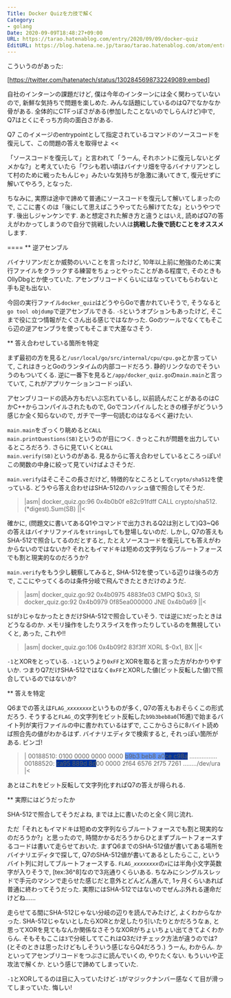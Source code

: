 ```yaml
---
Title: Docker Quizを力技で解く
Category:
- golang
Date: 2020-09-09T18:48:27+09:00
URL: https://tarao.hatenablog.com/entry/2020/09/09/docker-quiz
EditURL: https://blog.hatena.ne.jp/tarao/tarao.hatenablog.com/atom/entry/26006613625771443
---
```


こういうのがあった:

[https://twitter.com/hatenatech/status/1302845698732249089:embed]

自社のインターンの課題だけど, 僕は今年のインターンには全く関わっていないので, 新鮮な気持ちで問題を楽しめた.  みんな話題にしているのはQ7でなかなか骨がある.  全体的にCTFっぽさがある(参加したことないのでしらんけど)中で, Q7はとくにそっち方向の面白さがある.

>>
Q7 このイメージのentrypointとして指定されているコマンドのソースコードを復元して、この問題の答えを取得せよ
<<

「ソースコードを復元して」と言われて「うーん, それホントに復元しないとダメかな?」と考えていたら「ワシも若い頃はバイナリ畑を守るバイナリアンとして村のために戦ったもんじゃ」みたいな気持ちが急激に湧いてきて, 復元せずに解いてやろう, となった.

ちなみに, 実際は途中で諦めて普通にソースコードを復元して解いてしまったので, ここに書くのは「後にして思えばこうやってたら解けてたな」というやつです.  後出しジャンケンです.  あと想定された解き方と違うとはいえ, 読めばQ7の答えがわかってしまうので自分で挑戦したい人は<strong>挑戦した後で読むことをオススメ</strong>します.

====
** 逆アセンブル

バイナリアンだとか威勢のいいことを言ったけど, 10年以上前に勉強のために実行ファイルをクラックする練習をちょっとやったことがある程度で, そのときもOllyDbgとか使っていた.  アセンブリコードくらいにはなっていてもらわないと手も足も出ない.

今回の実行ファイル<code>docker_quiz</code>はどうやらGoで書かれていそうで, そうなると<code>go tool objdump</code>で逆アセンブルできる.  <code>-S</code>というオプションもあったけど, そこまで役に立つ情報がたくさん出る感じではなかった.  Goのツールでなくてもそこら辺の逆アセンブラを使ってもそこまで大差なさそう.

** 答え合わせしている箇所を特定

まず最初の方を見ると<code>/usr/local/go/src/internal/cpu/cpu.go</code>とか言っていて, これはきっとGoのランタイムの内部コードだろう.  静的リンクなのでそういうのもついてくる.  逆に一番下を見ると<code>/app/docker_quiz.go</code>の<code>main.main</code>と言っていて, これがアプリケーションコードっぽい.

アセンブリコードの読み方もだいぶ忘れているし, 以前読んだことがあるのはCかC++からコンパイルされたもので, Goでコンパイルしたときの様子がどういう感じか全く知らないので, ガチで一字一句読むのはなるべく避けたい.

<code>main.main</code>をざっくり眺めると<code>CALL main.printQuestions(SB)</code>というのが目につく.  きっとこれが問題を出力しているところだろう.  さらに見ていくと<code>CALL main.verify(SB)</code>というのがある.  見るからに答え合わせしているところっぽい!  この関数の中身に絞って見ていけばよさそうだ.

<code>main.verify</code>はそこそこの長さだけど, 特徴的なところとして<code>crypto/sha512</code>を使っている.  どうやら答え合わせはSHA-512のハッシュ値で照合してそうだ.

>|asm|
docker_quiz.go:96   0x4b0b0f    e82c91fdff    CALL crypto/sha512.(*digest).Sum(SB)
||<

確かに, (問題文に書いてあるQ1やコマンドで出力されるQ2は別として)Q3~Q6の答えはバイナリファイルを<code>strings</code>しても登場しないのだ.  しかし, Q7の答えもSHA-512で照合してるのだとすると, たとえソースコードを復元しても答えがわからないのではないか?  それともイマドキは短めの文字列ならブルートフォースでも割と現実的なのだろうか?

<code>main.verify</code>をもう少し観察してみると, SHA-512を使っている辺りは後ろの方で, ここにやってくるのは条件分岐で飛んできたときだけのようだ.

>|asm|
docker_quiz.go:92   0x4b0975    4883fe03      CMPQ $0x3, SI
docker_quiz.go:92   0x4b0979    0f85ea000000  JNE 0x4b0a69
||<

<code>SI</code>が<code>3</code>じゃなかったときだけSHA-512で照合していそう.  では逆に<code>3</code>だったときはどうなるのか.  メモリ操作をしたりスライスを作ったりしているのを無視していくと, あった, これや!!

>|asm|
docker_quiz.go:106  0x4b09f2    83f3ff        XORL $-0x1, BX
||<

<code>-1</code>とXORをとっている.  <code>-1</code>というより<code>0xFF</code>とXORを取ると言った方がわかりやすいか.  つまりQ7だけSHA-512ではなく<code>0xFF</code>とXORした値(ビット反転した値)で照合しているのではないか?

** 答えを特定

Q6までの答えは<code>FLAG_<var>xxxxxxxx</var></code>というものが多く, Q7の答えもおそらくこの形式だろう.  そうすると<code>FLAG_</code>の文字列をビット反転した<code>b9b3beb8a0</code>(16進)で始まるバイト列が実行ファイルの中に書かれているはずで, ここからさらに8バイト読めば照合先の値がわかるはず.  バイナリエディタで検索すると, それっぽい箇所がある.  ビンゴ!

>|
00188510: 0100 0000 0000 0000 <span style="background-color: #003399"><span style="background-color: #6699ff">b9b3 beb8 a0</span>ce c98a</span>  ................
00188520: <span style="background-color: #003399">ca95 889d 8d</span>00 0000 2f64 6576 2f75 7261  ......../dev/ura
|<

あとはこれをビット反転して文字列化すればQ7の答えが得られる.

** 実際にはどうだったか

SHA-512で照合してそうだよね, までは上に書いたのと全く同じ流れ.

ただ「それともイマドキは短めの文字列ならブルートフォースでも割と現実的なのだろうか?」と思ったので, 時間かかるだろうからひとまずブルートフォースするコードは書いて走らせておいた. まずQ6までのSHA-512値が書いてある場所をバイナリエディタで探して, Q7のSHA-512値が書いてあるとしたらここ, というバイト列に対してブルートフォースする.  <code>FLAG_<var>xxxxxxxx</var></code>の<code><var>x</var></code>には半角小文字英数字が入りそうで, [tex:36^8]なので3兆通りくらいある.  ちなみにシングルスレッドで手元のマシンで走らせた感じだと意外とどんどん進んで, 1ヶ月くらいあれば普通に終わってそうだった.  実際にはSHA-512ではないのでぜんぶ外れる運命だけどね......

走らせてる間にSHA-512じゃない分岐の辺りを読んでみたけど, よくわからなかった.  SHA-512じゃないとしたらXORとか足したり引いたりとかだろうなぁ, と思ってXORを見てもなんか関係なさそうなXORがちょいちょい出てきてよくわからん.  そもそもここは<code>3</code>で分岐しててこれはQ3だけチェック方法が違うのでは? (とそのときは思ったけどもしそういう感じならQ4だろう.) うーん, わからん.  かといってアセンブリコードをつぶさに読んでいくの, やりたくない.  もういいや正攻法で解くか.  という感じで諦めてしまっていた.

<code>-1</code>とXORしてるのは目に入っていたけど<code>-1</code>がマジックナンバー感なくて目が滑ってしまっていた.  悔しい!

